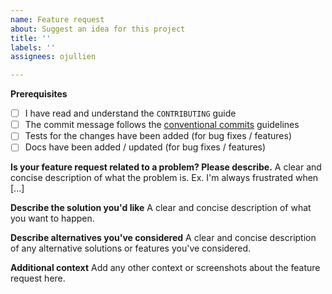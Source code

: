 ```yaml
---
name: Feature request
about: Suggest an idea for this project
title: ''
labels: ''
assignees: ojullien

---
```


**Prerequisites**
- [ ] I have read and understand the `CONTRIBUTING` guide
- [ ] The commit message follows the [conventional commits][cc] guidelines
- [ ] Tests for the changes have been added (for bug fixes / features)
- [ ] Docs have been added / updated (for bug fixes / features)

**Is your feature request related to a problem? Please describe.**
A clear and concise description of what the problem is. Ex. I'm always frustrated when [...]

**Describe the solution you'd like**
A clear and concise description of what you want to happen.

**Describe alternatives you've considered**
A clear and concise description of any alternative solutions or features you've considered.

**Additional context**
Add any other context or screenshots about the feature request here.

[cc]: https://www.conventionalcommits.org/en/v1.0.0/#summary
